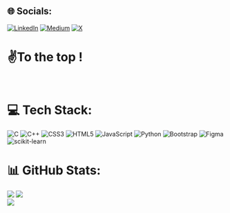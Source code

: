 
## 🌐 Socials:
[![LinkedIn](https://img.shields.io/badge/LinkedIn-%230077B5.svg?logo=linkedin&logoColor=white)](https://linkedin.com/in/https://www.linkedin.com/in/prashant-mishra-84988a21b/)        [![Medium](https://img.shields.io/badge/Medium-12100E?logo=medium&logoColor=white)](https://medium.com/@https://medium.com/@prashant37364/list/reading-list) [![X](https://img.shields.io/badge/X-black.svg?logo=X&logoColor=white)](https://x.com/https://x.com/prashant335u?t=KwbV8nNviHSgFMS6Q9mzHg&s=09) 


# ✌️To the top !

<br>


# 💻 Tech Stack:
![C](https://img.shields.io/badge/c-%2300599C.svg?style=for-the-badge&logo=c&logoColor=white) ![C++](https://img.shields.io/badge/c++-%2300599C.svg?style=for-the-badge&logo=c%2B%2B&logoColor=white) ![CSS3](https://img.shields.io/badge/css3-%231572B6.svg?style=for-the-badge&logo=css3&logoColor=white) ![HTML5](https://img.shields.io/badge/html5-%23E34F26.svg?style=for-the-badge&logo=html5&logoColor=white) ![JavaScript](https://img.shields.io/badge/javascript-%23323330.svg?style=for-the-badge&logo=javascript&logoColor=%23F7DF1E) ![Python](https://img.shields.io/badge/python-3670A0?style=for-the-badge&logo=python&logoColor=ffdd54) ![Bootstrap](https://img.shields.io/badge/bootstrap-%238511FA.svg?style=for-the-badge&logo=bootstrap&logoColor=white) ![Figma](https://img.shields.io/badge/figma-%23F24E1E.svg?style=for-the-badge&logo=figma&logoColor=white) ![scikit-learn](https://img.shields.io/badge/scikit--learn-%23F7931E.svg?style=for-the-badge&logo=scikit-learn&logoColor=white)
# 📊 GitHub Stats:
![](https://github-readme-stats.vercel.app/api?username=2004pra&theme=dark&hide_border=false&include_all_commits=true&count_private=false)
![](https://github-readme-streak-stats.herokuapp.com/?user=2004pra&theme=dark&hide_border=false)<br/>
![](https://github-readme-stats.vercel.app/api/top-langs/?username=2004pra&theme=dark&hide_border=false&include_all_commits=true&count_private=false&layout=compact)






<!-- Proudly created with GPRM ( https://gprm.itsvg.in ) -->
